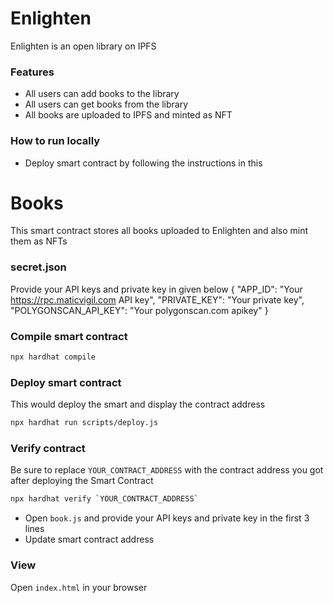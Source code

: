 # Enlighten
Enlighten is an open library on IPFS

### Features
- All users can add books to the library
- All users can get books from the library
- All books are uploaded to IPFS and minted as NFT 

### How to run locally
- Deploy smart contract by following the instructions in this
# Books

This smart contract stores all books uploaded to Enlighten and also mint them as NFTs

### secret.json
Provide your API keys and private key in given below
{
    "APP_ID": "Your https://rpc.maticvigil.com API key",
    "PRIVATE_KEY": "Your private key",
    "POLYGONSCAN_API_KEY": "Your polygonscan.com apikey"
}

### Compile smart contract

```bash
npx hardhat compile
```

### Deploy smart contract

This would deploy the smart and display the contract address

```bash
npx hardhat run scripts/deploy.js
```

### Verify contract
Be sure to replace `YOUR_CONTRACT_ADDRESS` with the contract address you got after deploying the Smart Contract

```bash
npx hardhat verify `YOUR_CONTRACT_ADDRESS`
```
- Open `book.js` and provide your API keys and private key in the first 3 lines
- Update smart contract address

### View
Open `index.html` in your browser
